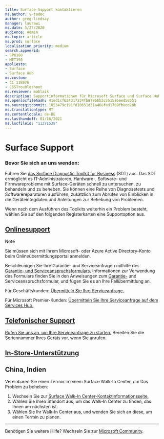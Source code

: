 ```yaml
---
title: Surface-Support kontaktieren
ms.author: v-todmc
author: greg-lindsay
manager: laurawi
ms.date: 5/27/2020
audience: Admin
ms.topic: article
ms.prod: surface
localization_priority: medium
search.appverid:
- SPO160
- MET150
appliesto:
- Surface
- Surface Hub
ms.custom:
- CI 118876
- CSSTroubleshoot
ms.reviewer: mablaik
description: Supportinformationen für Microsoft Surface und Surface Hub-Produkte.
ms.openlocfilehash: 41ed1cf624317234fb8786bb2c8615e6eed58551
ms.sourcegitcommit: 1053479c191fd10651d31a466fad1769fb0cd28b
ms.translationtype: MT
ms.contentlocale: de-DE
ms.lasthandoff: 01/16/2021
ms.locfileid: "11271539"
---
```

# Surface Support

###  <a name="before-you-contact-us"></a>Bevor Sie sich an uns wenden:  

Führen Sie [das Surface Diagnostic Toolkit for Business](https://docs.microsoft.com/surface/surface-diagnostic-toolkit-business) (SDT) aus. Das SDT ermöglicht es IT-Administratoren, Hardware-, Software- und Firmwareprobleme mit Surface-Geräten schnell zu untersuchen, zu behandeln und zu beheben. Sie können eine Reihe von Diagnosetests und Softwarereparaturen ausführen, zusätzlich zum Abrufen von Einblicken in die Geräteintegdaten und Anleitungen zur Behebung von Problemen. 

Wenn nach dem Ausführen des Toolkits weiterhin ein Problem besteht, wählen Sie auf den folgenden Registerkarten eine Supportoption aus.

## [Onlinesupport](#tab/online)

> [!NOTE]
> Sie müssen sich mit Ihrem Microsoft- oder Azure Active Directory-Konto beim Onlineübermittlungsportal anmelden.  

Beschleunigen Sie Ihre Garantie- und Serviceanfragen mithilfe des [Garantie- und Serviceanspruchsformulars.](https://download.microsoft.com/download/2/e/0/2e00e1c2-3f49-4b6a-b605-74a0244cb88b/Warranty_and_Service_Claim_Submission_Form.xlsx) Informationen zur Verwendung des Formulars finden Sie in den Anweisungen zum [Garantie-](warranty-and-service-claim-form.md) und Serviceanspruchsformular, und fügen Sie es an Ihre Fallübermittlung an.

Für Geschäftskunden: [Übermitteln Sie Ihre Serviceanfrage.](https://support.serviceshub.microsoft.com/supportforbusiness/create?sapId=d383b26c-f150-6220-8f1b-e8aa325d9727&hidden=false) 

Für Microsoft Premier-Kunden: [Übermitteln Sie Ihre Serviceanfrage auf dem Services Hub.](https://serviceshub.microsoft.com/support/contactsupport) 

 
## [Telefonischer Support](#tab/phone)

[Rufen Sie uns an, um Ihre Serviceanfrage zu starten.](https://support.microsoft.com/help/4051701/global-customer-service-phone-numbers) Bereiten Sie die Seriennummer Ihres Geräts vor, wenn Sie anrufen. 

## [In-Store-Unterstützung](#tab/instore)

##  <a name="china,-india"></a>China, Indien

Vereinbaren Sie einen Termin in einem Surface Walk-In Center, um Das Problem zu beheben:

1. Wechseln Sie zur [Surface Walk-In Center-Kontaktinformationsseite.](https://support.microsoft.com/help/4498593/find-surface-walk-in-center-contact-information) 
2. Wählen Sie Ihren Standort aus, um das Walk-In Center zu finden, das Ihnen am nächsten ist.  
3. Wählen Sie Ihr Walk-In Center aus, und wenden Sie sich an diese, um einen Termin zu planen.


---

Benötigen Sie weitere Hilfe? Wechseln Sie zur [Microsoft Community](https://answers.microsoft.com/).
